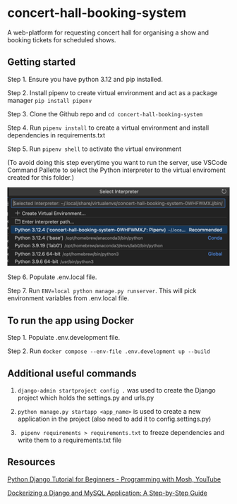# concert-hall-booking-system

A web-platform for requesting concert hall for organising a show and booking tickets for scheduled shows.


## Getting started

Step 1. Ensure you have python 3.12 and pip installed.

Step 2. Install pipenv to create virtual environment and act as a package manager
`pip install pipenv`

Step 3. Clone the Github repo and `cd concert-hall-booking-system`

Step 4. Run `pipenv install` to create a virtual environment and install dependencies in requirements.txt

Step 5. Run `pipenv shell` to activate the virtual environment 

(To avoid doing this step everytime you want to run the server, use VSCode Command Pallette to select the Python interpreter to the virtual enviroment created for this folder.)

![Python: Select interpreter](./images/interpreter.png)

Step 6. Populate .env.local file.

Step 7. Run `ENV=local python manage.py runserver`. This will pick environment variables from .env.local file.


## To run the app using Docker

Step 1. Populate .env.development file.

Step 2. Run `docker compose --env-file .env.development up --build`


## Additional useful commands

1. `django-admin startproject config .` was used to create the Django project which holds the settings.py and urls.py

2. `python manage.py startapp <app_name>` is used to create a new application in the project (also need to add it to config.settings.py)

3. ` pipenv requirements > requirements.txt` to freeze dependencies and write them to a requirements.txt file

## Resources

[Python Django Tutorial for Beginners - Programming with Mosh, YouTube](https://www.youtube.com/watch?v=rHux0gMZ3Eg)

[Dockerizing a Django and MySQL Application: A Step-by-Step Guide](https://medium.com/@akshatgadodia/dockerizing-a-django-and-mysql-application-a-step-by-step-guide-d4ba181d3de5)